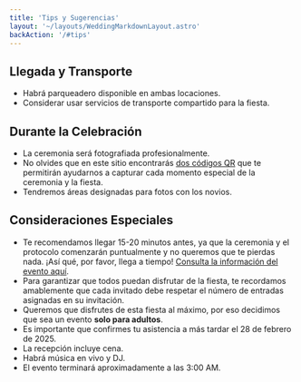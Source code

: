 ```yaml
---
title: 'Tips y Sugerencias'
layout: '~/layouts/WeddingMarkdownLayout.astro'
backAction: '/#tips'
---
```


## Llegada y Transporte

- Habrá parqueadero disponible en ambas locaciones.
- Considerar usar servicios de transporte compartido para la fiesta.

## Durante la Celebración

- La ceremonia será fotografiada profesionalmente.
- No olvides que en este sitio encontrarás <a href="/#fotos">dos códigos QR</a> que te permitirán ayudarnos a capturar cada momento especial de la ceremonia y la fiesta.
- Tendremos áreas designadas para fotos con los novios.

## Consideraciones Especiales

- Te recomendamos llegar 15-20 minutos antes, ya que la ceremonia y el protocolo comenzarán puntualmente y no queremos que te pierdas nada. ¡Así qué, por favor, llega a tiempo! <a href="/#evento">Consulta la información del evento aquí</a>.
- Para garantizar que todos puedan disfrutar de la fiesta, te recordamos amablemente que cada invitado debe respetar el número de entradas asignadas en su invitación.
- Queremos que disfrutes de esta fiesta al máximo, por eso decidimos que sea un evento <b class="text-primary">solo para adultos</b>.
- Es importante que confirmes tu asistencia a más tardar el 28 de febrero de 2025.
- La recepción incluye cena.
- Habrá música en vivo y DJ.
- El evento terminará aproximadamente a las 3:00 AM.
